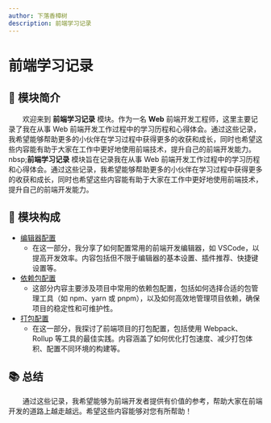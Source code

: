 ```yaml
---
author: 下落香樟树
description: 前端学习记录
---
```


# 前端学习记录

## 🚀 模块简介

&emsp;&emsp;欢迎来到 **前端学习记录** 模块。作为一名 **Web** 前端开发工程师，这里主要记录了我在从事 Web 前端开发工作过程中的学习历程和心得体会。通过这些记录，我希望能够帮助更多的小伙伴在学习过程中获得更多的收获和成长，同时也希望这些内容能有助于大家在工作中更好地使用前端技术，提升自己的前端开发能力。nbsp;**前端学习记录** 模块旨在记录我在从事 Web 前端开发工作过程中的学习历程和心得体会。通过这些记录，我希望能够帮助更多的小伙伴在学习过程中获得更多的收获和成长，同时也希望这些内容能有助于大家在工作中更好地使用前端技术，提升自己的前端开发能力。

## 🚢 模块构成

-   [编辑器配置](./editor/1.mdx)
    -   在这一部分，我分享了如何配置常用的前端开发编辑器，如 VSCode，以提高开发效率。内容包括但不限于编辑器的基本设置、插件推荐、快捷键设置等。
-   [依赖包配置](./tools/1.mdx)
    -   这部分内容主要涉及项目中常用的依赖包配置，包括如何选择合适的包管理工具（如 npm、yarn 或 pnpm），以及如何高效地管理项目依赖，确保项目的稳定性和可维护性。
-   [打包配置](./build/1.mdx)
    -   在这一部分，我探讨了前端项目的打包配置，包括使用 Webpack、Rollup 等工具的最佳实践。内容涵盖了如何优化打包速度、减少打包体积、配置不同环境的构建等。

## 📚 总结

&emsp;&emsp;通过这些记录，我希望能够为前端开发者提供有价值的参考，帮助大家在前端开发的道路上越走越远。希望这些内容能够对您有所帮助！
